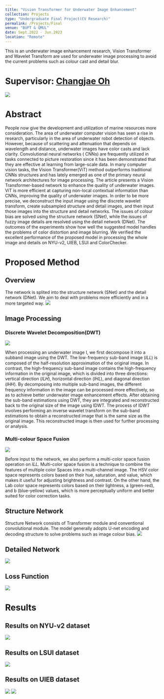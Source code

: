 ```yaml
---
title: "Vision Transformer for Underwater Image Enhancement"
collection: Projects
type: "Undergraduate Final Project(CV Research)"
permalink: /Projects/Final
venue: "BUPT & QMUL"
date: Sept.2022 - Jun.2023
location: "Remote"
---
```


This is an underwater image enhancement research, Vision Transformer and Wavelet Transform are used for underwater image
processing to avoid the current problems such as colour cast and detail blur.

# Supervisor: [Changjae Oh](http://eecs.qmul.ac.uk/~coh/)

<img src="../images/final.png"/>

Abstract
======
People now give the development and utilization of marine resources more consideration. The area of underwater computer vision has seen a rise in research, particularly in the area of underwater robot detection of objects. However, because of scattering and attenuation that depends on wavelength and distance, underwater images have color casts and lack clarity. Convolutional neural networks ( CNNs) are frequently utilized in tasks connected to picture restoration since it has been demonstrated that they are effective at learning from large-scale data. In many computer vision tasks, the Vision Transformer(ViT) method outperforms traditional CNNs structures and has lately emerged as one of the primary neural network architectures for image processing. The article presents a Vision Transformer-based network to enhance the quality of underwater images. ViT is more efficient at capturing non-local contextual information than CNNs, improving the quality of underwater images. In order to be more precise, we deconstruct the input image using the discrete wavelet transform, create subsampled structure and detail images, and then input those images into the structure and detail networks. The issues of colour bias are solved using the structure network (SNet), while the issues of fuzzy image details are resolved using the detail network (DNet). The outcomes of the experiments show how well the suggested model handles the problems of color distortion and image blurring. We verified the excellent performance of the proposed model in processing the whole image and details on NYU-v2, UIEB, LSUI and ColorChecker.

Proposed Method
=====
## Overview
The network is splited into the structure network (SNet) and the detail network (DNet). We aim to deal with problems more efficiently and in a more targeted way.
<img src="../images/finaloverview.png"/>

## Image Processing

### Discrete Wavelet Decomposition(DWT)
<img src="../images/DWT.png"/>

When processing an underwater image I, we first decompose it into a subband image using the DWT. The low-frequency sub-band image (𝐼𝐿𝐿) is composed of the half-resolution approximation of the original image. In contrast, the high-frequency sub-band image contains the high-frequency information in the original image, which is divided into three directions: vertical direction (𝐼𝐿𝐻), horizontal direction (𝐼𝐻𝐿), and diagonal direction (𝐼𝐻𝐻). By decomposing into multiple sub-band images, the different frequency information in the image can be processed more effectively, so as to achieve better underwater image enhancement effects. After obtaining the sub-band estimations using DWT, they are integrated and reconstructed back to the original size of the image using IDWT. The process of IDWT involves performing an inverse wavelet transform on the sub-band estimations to obtain a reconstructed image that is the same size as the original image. This reconstructed image is then used for further processing or analysis.

### Multi-colour Space Fusion 
<img src="../images/fusion.png"/>

Before input to the network, we also perform a multi-color space fusion operation on 𝐼𝐿𝐿. Multi-color space fusion is a technique to combine the features of multiple color Spaces into a multi-channel image. The HSV color space represents colors based on their hue, saturation, and value, which makes it useful for adjusting brightness and contrast. On the other hand, the Lab color space represents colors based on their lightness, a (green-red), and b (blue-yellow) values, which is more perceptually uniform and better suited for color correction tasks. 

## Structure Network
Structure Network consists of Transformer module and conventional convolutional module. The model generally adopts U-net encoding and decoding structure to solve problems such as image colour bias.
<img src="../images/SNET.png"/>

## Detailed Network
<img src="../images/DNET.png"/>

## Loss Function
<img src="../images/Ltotal.png"/>

Results
======
## Results on NYU-v2 dataset
<img src="../images/nyuv2.png"/>

## Results on LSUI dataset
<img src="../images/LSUI.png"/>

## Results on UIEB dataset
<img src="../images/UIEB.png"/>

<img src="../images/scores.png"/>